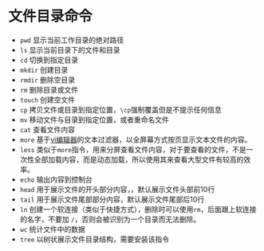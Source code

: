 # 文件目录命令

- `pwd`
  显示当前工作目录的绝对路径
- `ls`
  显示当前目录下的文件和目录
- `cd`
  切换到指定目录
- `mkdir`
  创建目录
- `rmdir`
  删除空目录
- `rm`
  删除目录或文件
- `touch`
  创建空文件
- `cp`
  拷贝文件或目录到指定位置，`\cp`强制覆盖但是不提示任何信息
- `mv`
  移动文件与目录到指定位置，或者重命名文件
- `cat`
  查看文件内容
- `more`
  基于[vi编辑器](./vi和vim.md)的文本过滤器，以全屏幕方式按页显示文本文件的内容。
- `less`
  类似于`more`指令，用来分屏查看文件内容，对于要查看的文件，不是一次性全部加载内容，而是动态加载，所以使用其来查看大型文件有较高的效率。
- `echo`
  输出内容到控制台
- `head`
  用于展示文件的开头部分内容，，默认展示文件头部前10行
- `tail`
  用于展示文件尾部部分内容，默认展示文件尾部后10行
- `ln`
  创建一个软连接（类似于快捷方式），删除时可以使用`rm`，后面跟上软连接的名字，不要加 `/`，否则会被识别为一个目录而无法删除。
- `wc`
  统计文件中的数据
- `tree`
  以树状展示文件目录结构，需要安装该指令